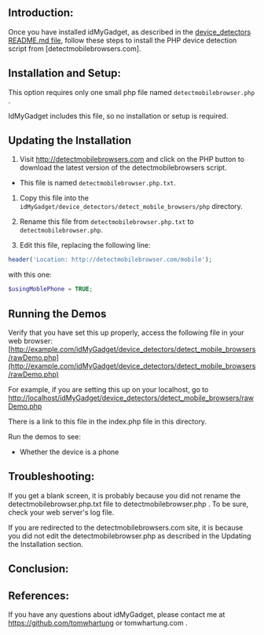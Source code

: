 
## Introduction:

Once you have installed idMyGadget, as described in the
[device_detectors README.md file](https://github.com/tomwhartung/idMyGadget/blob/master/device_detectors/README.md),
follow these steps to install the PHP device detection script from [detectmobilebrowsers.com].

## Installation and Setup:

This option requires only one small php file named  `detectmobilebrowser.php` .

IdMyGadget includes this file, so no installation or setup is required.

## Updating the Installation 

1. Visit http://detectmobilebrowsers.com and click on the PHP button to download the latest version of the detectmobilebrowsers script.
  * This file is named `detectmobilebrowser.php.txt`.

1. Copy this file into the `idMyGadget/device_detectors/detect_mobile_browsers/php` directory.

1. Rename this file from `detectmobilebrowser.php.txt` to `detectmobilebrowser.php`.

1. Edit this file, replacing the following line:
  ```php
  header('Location: http://detectmobilebrowser.com/mobile');
  ```
  with this one:
  ```php
  $usingMoblePhone = TRUE;
  ```

## Running the Demos

Verify that you have set this up properly, access the following file in your web browser:
[http://example.com/idMyGadget/device_detectors/detect_mobile_browsers/rawDemo.php](http://example.com/idMyGadget/device_detectors/detect_mobile_browsers/rawDemo.php)

For example, if you are setting this up on your localhost, go to
[http://localhost/idMyGadget/device_detectors/detect_mobile_browsers/rawDemo.php](http://localhost/idMyGadget/device_detectors/detect_mobile_browsers/rawDemo.php)

There is a link to this file in the index.php file in this directory.

Run the demos to see:

* Whether the device is a phone

## Troubleshooting:

If you get a blank screen, it is probably because you did not rename the detectmobilebrowser.php.txt file to detectmobilebrowser.php .  To be sure, check your web server's log file.

If you are redirected to the detectmobilebrowsers.com site, it is because you did not edit the detectmobilebrowser.php as described in the Updating the Installation section.


## Conclusion:


## References:

If you have any questions about idMyGadget, please contact me
at https://github.com/tomwhartung or tomwhartung.com .

